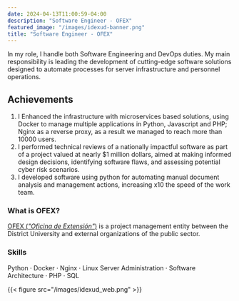 ```yaml
---
date: 2024-04-13T11:00:59-04:00
description: "Software Engineer - OFEX"
featured_image: "/images/idexud-banner.png"
title: "Software Engineer - OFEX"
---
```

In my role, I handle both Software Engineering and DevOps duties. My main responsibility is leading the development of cutting-edge software solutions designed to automate processes for server infrastructure and personnel operations.

## Achievements
1. I Enhanced the infrastructure with microservices based solutions, using Docker to manage multiple applications in Python, Javascript and PHP; Nginx as a reverse proxy, as a result we managed to reach more than 10000 users.
2. I performed technical reviews of a nationally impactful software as part of a project valued at nearly $1 million dollars, aimed at making informed design decisions, identifying software flaws, and assessing potential cyber risk scenarios.
3. I developed software using python for automating manual document analysis and management actions, increasing x10 the speed of the work team.

### What is OFEX?
[OFEX (_"Oficina de Extensión"_)](https://idexud.udistrital.edu.co/) is a project management entity between the District University and external organizations of the public sector. 

### Skills
Python · Docker · Nginx · Linux Server Administration · Software Architecture · PHP · SQL

 {{< figure src="/images/idexud_web.png" >}}


